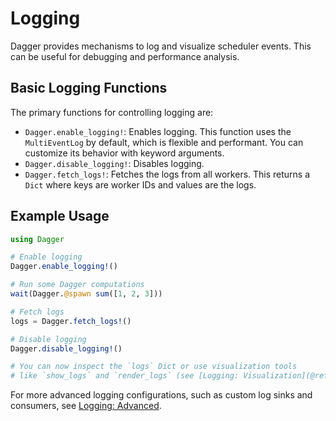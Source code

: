 # Logging

Dagger provides mechanisms to log and visualize scheduler events. This can be useful for debugging and performance analysis.

## Basic Logging Functions

The primary functions for controlling logging are:

- `Dagger.enable_logging!`: Enables logging. This function uses the `MultiEventLog` by default, which is flexible and performant. You can customize its behavior with keyword arguments.
- `Dagger.disable_logging!`: Disables logging.
- `Dagger.fetch_logs!`: Fetches the logs from all workers. This returns a `Dict` where keys are worker IDs and values are the logs.

## Example Usage

```julia
using Dagger

# Enable logging
Dagger.enable_logging!()

# Run some Dagger computations
wait(Dagger.@spawn sum([1, 2, 3]))

# Fetch logs
logs = Dagger.fetch_logs!()

# Disable logging
Dagger.disable_logging!()

# You can now inspect the `logs` Dict or use visualization tools
# like `show_logs` and `render_logs` (see [Logging: Visualization](@ref logging-visualization.md)).
```

For more advanced logging configurations, such as custom log sinks and consumers, see [Logging: Advanced](@ref).
